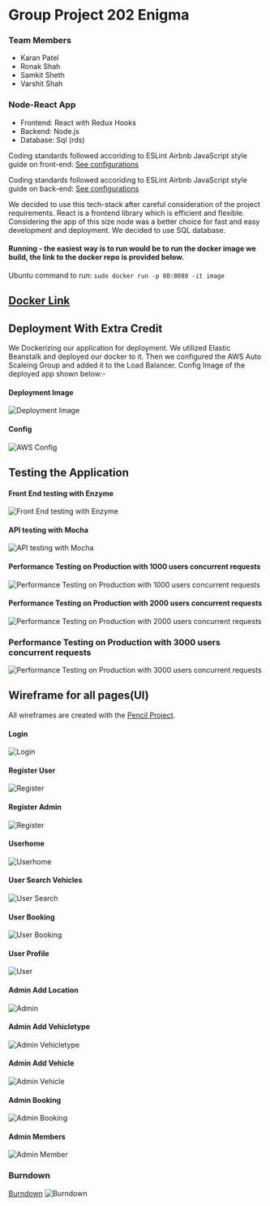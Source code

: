# Group Project 202 Enigma

### Team Members

* Karan Patel
* Ronak Shah
* Samkit Sheth
* Varshit Shah

### Node-React App
* Frontend: React with Redux Hooks
* Backend: Node.js
* Database: Sql (rds)

Coding standards followed accoriding to ESLint Airbnb JavaScript style guide on front-end: [See configurations](https://github.com/Varshit07/Zipcar//blob/master/frontend/.eslintrc.json "Frontend ESLint Configurations")

Coding standards followed accoriding to ESLint Airbnb JavaScript style guide on back-end: [See configurations](https://github.com/Varshit07/Zipcar/blob/master/backend/.eslintrc.json "Backend ESLint Configurations")

We decided to use this tech-stack after careful consideration of the project requirements. React is a frontend library which is efficient and flexible. Considering the app of this size node was a better choice for fast and easy development and deployment. We decided to use SQL database.


#### Running - the easiest way is to run would be to run the docker image we build, the link to the docker repo is provided below. 
Ubuntu command to run: `sudo docker run -p 80:8080 -it image`

## [Docker Link](https://hub.docker.com/r/samkitsheth95/zipcardock)


## Deployment With Extra Credit

We Dockerizing our application for deployment. We utilized Elastic Beanstalk and deployed our docker to it. Then we configured the AWS Auto Scaleing Group and added it to the Load Balancer. Config Image of the deployed app shown below:-

#### Deployment Image
![Deployment Image](https://github.com/Varshit07/Zipcar/blob/master/Diagram/deployment_diagram.png)

#### Config
![AWS Config](https://github.com/Varshit07/Zipcar/blob/master/Diagram/awsconfig.png)


## Testing the Application

#### Front End testing with Enzyme
![Front End testing with Enzyme](https://github.com/Varshit07/Zipcar//blob/master/Diagram/front_end_testing_with_enzyme.png "Front End testing with Enzyme")

#### API testing with Mocha
![API testing with Mocha](https://github.com/Varshit07/Zipcar//blob/master/Diagram/API_testing_with_Mocha.png "API testing with Mocha")

#### Performance Testing on Production with 1000 users concurrent requests
![Performance Testing on Production with 1000 users concurrent requests](https://github.com/Varshit07/Zipcar//blob/master/Diagram/jmeter_testing_with_1000.png "Performance Testing on Production with 1000 users concurrent requests")

#### Performance Testing on Production with 2000 users concurrent requests
![Performance Testing on Production with 2000 users concurrent requests](https://github.com/Varshit07/Zipcar//blob/master/Diagram/jmeter_testing_with_2000.png "Performance Testing on Production with 2000 users concurrent requests")

### Performance Testing on Production with 3000 users concurrent requests
![Performance Testing on Production with 3000 users concurrent requests](https://github.com/Varshit07/Zipcar//blob/master/Diagram/jmeter_testing_with_3000.png "Performance Testing on Production with 3000 users concurrent requests")

## Wireframe for all pages(UI)
All wireframes are created with the [Pencil Project](https://pencil.evolus.vn/ "Pencil Project").
#### Login
![Login](https://github.com/Varshit07/Zipcar/blob/master/Diagram/login.png)
#### Register User
![Register](https://github.com/Varshit07/Zipcar/blob/master/Diagram/register_page_user.png)
#### Register Admin
![Register](https://github.com/Varshit07/Zipcar/blob/master/Diagram/register_page_admin.png)
#### Userhome
![Userhome](https://github.com/Varshit07/Zipcar/blob/master/Diagram/user_home.png)
#### User Search Vehicles
![User Search](https://github.com/Varshit07/Zipcar/blob/master/Diagram/user_search_vehicles.png)
#### User Booking
![User Booking](https://github.com/Varshit07/Zipcar/blob/master/Diagram/user_see_booking.png)
#### User Profile
![User](https://github.com/Varshit07/Zipcar/blob/master/Diagram/user_see_profile.png)
#### Admin Add Location
![Admin](https://github.com/Varshit07/Zipcar/blob/master/Diagram/admin_add_location.png)
#### Admin Add Vehicletype
![Admin Vehicletype](https://github.com/Varshit07/Zipcar/blob/master/Diagram/admin_add_vehicle_type.png)
#### Admin Add Vehicle
![Admin Vehicle](https://github.com/Varshit07/Zipcar/blob/master/Diagram/admin_add_vehicle.png)
#### Admin Booking
![Admin Booking](https://github.com/Varshit07/Zipcar/blob/master/Diagram/admin_see_booking.png)
#### Admin Members
![Admin Member](https://github.com/Varshit07/Zipcar/blob/master/Diagram/admin_see_members.png)

### Burndown
[Burndown](https://docs.google.com/spreadsheets/d/1WL5dxVLR9GMsYNqNbj2FRq8CIRHAC-omYwU8KmFcPrc/edit?usp=sharing
) 
![Burndown](https://github.com/Varshit07/Zipcar/blob/master/Diagram/chart.png
)
